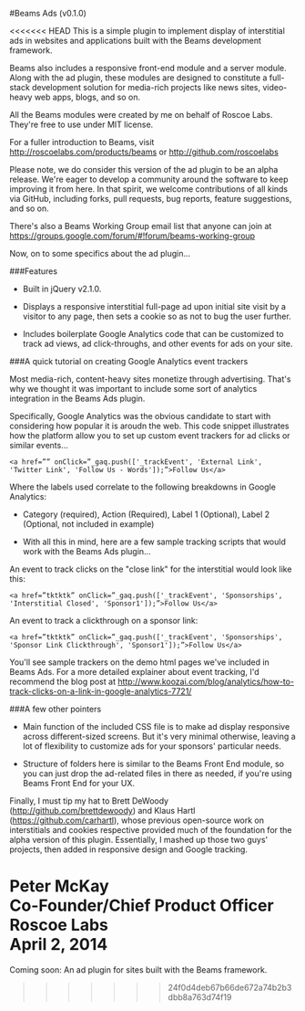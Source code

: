 #Beams Ads (v0.1.0)

<<<<<<< HEAD
This is a simple plugin to implement display of interstitial ads in websites and applications built with the Beams development framework. 

Beams also includes a responsive front-end module and a server module. Along with the ad plugin, these modules are designed to constitute a full-stack development solution for media-rich projects like news sites, video-heavy web apps, blogs, and so on. 

All the Beams modules were created by me on behalf of Roscoe Labs. They're free to use under MIT license. 

For a fuller introduction to Beams, visit http://roscoelabs.com/products/beams or http://github.com/roscoelabs

Please note, we do consider this version of the ad plugin to be an alpha release. We're eager to develop a community around the software to keep improving it from here. In that spirit, we welcome contributions of all kinds via GitHub, including forks, pull requests, bug reports, feature suggestions, and so on.

There's also a Beams Working Group email list that anyone can join at https://groups.google.com/forum/#!forum/beams-working-group

Now, on to some specifics about the ad plugin...


###Features

- Built in jQuery v2.1.0.

- Displays a responsive interstitial full-page ad upon initial site visit by a visitor to any page, then sets a cookie so as not to bug the user further.

- Includes boilerplate Google Analytics code that can be customized to track ad views, ad click-throughs, and other events for ads on your site.


###A quick tutorial on creating Google Analytics event trackers 

Most media-rich, content-heavy sites monetize through advertising. That's why we thought it was important to include some sort of analytics integration in the Beams Ads plugin. 

Specifically, Google Analytics was the obvious candidate to start with considering how popular it is aroudn the web. This code snippet illustrates how the platform allow you to set up custom event trackers for ad clicks or similar events... 

`<a href=”” onClick=”_gaq.push(['_trackEvent', 'External Link', 'Twitter Link', 'Follow Us - Words']);”>Follow Us</a>`

Where the labels used correlate to the following breakdowns in Google Analytics:

- Category (required), Action (Required), Label 1 (Optional), Label 2 (Optional, not included in example)

- With all this in mind, here are a few sample tracking scripts that would work with the Beams Ads plugin...

An event to track clicks on the "close link" for the interstitial would look like this:

`<a href=”tktktk” onClick=”_gaq.push(['_trackEvent', 'Sponsorships', 'Interstitial Closed', 'Sponsor1']);”>Follow Us</a>`

An event to track a clickthrough on a sponsor link:

`<a href=”tktktk” onClick=”_gaq.push(['_trackEvent', 'Sponsorships', 'Sponsor Link Clickthrough', 'Sponsor1']);”>Follow Us</a>`

You'll see sample trackers on the demo html pages we've included in Beams Ads. For a more detailed explainer about event tracking, I'd recommend the blog post at http://www.koozai.com/blog/analytics/how-to-track-clicks-on-a-link-in-google-analytics-7721/

###A few other pointers

- Main function of the included CSS file is to make ad display responsive across different-sized screens. But it's very minimal otherwise, leaving a lot of flexibility to customize ads for your sponsors' particular needs.

- Structure of folders here is similar to the Beams Front End module, so you can just drop the ad-related files in there as needed, if you're using Beams Front End for your UX.

Finally, I must tip my hat to Brett DeWoody (http://github.com/brettdewoody) and Klaus Hartl (https://github.com/carhartl), whose previous open-source work on interstitials and cookies respective provided much of the foundation for the alpha version of this plugin. Essentially, I mashed up those two guys' projects, then added in responsive design and Google tracking.

Peter McKay   
Co-Founder/Chief Product Officer   
Roscoe Labs   
April 2, 2014   
=======
Coming soon: An ad plugin for sites built with the Beams framework.
>>>>>>> 24f0d4deb67b66de672a74b2b3dbb8a763d74f19
